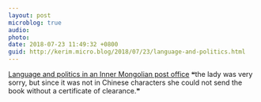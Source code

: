 ```yaml
---
layout: post
microblog: true
audio: 
photo: 
date: 2018-07-23 11:49:32 +0800
guid: http://kerim.micro.blog/2018/07/23/language-and-politics.html
---
```

[Language and politics in an Inner Mongolian post office](http://languagelog.ldc.upenn.edu/nll/?p=39299) ❝the lady was very sorry, but since it was not in Chinese characters she could not send the book without a certificate of clearance.❞ 
